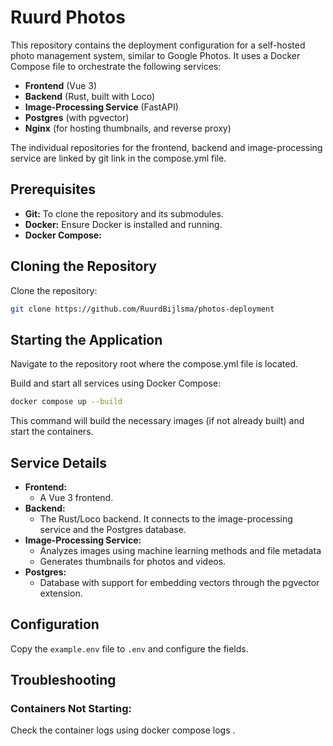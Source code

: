 # Ruurd Photos

This repository contains the deployment configuration for a self-hosted photo management system, similar to Google
Photos. It uses a Docker Compose file to orchestrate the following services:

- **Frontend** (Vue 3)
- **Backend** (Rust, built with Loco)
- **Image-Processing Service** (FastAPI)
- **Postgres** (with pgvector)
- **Nginx** (for hosting thumbnails, and reverse proxy)

The individual repositories for the frontend, backend and image-processing service are linked by git link in the compose.yml file.

## Prerequisites

- **Git:** To clone the repository and its submodules.
- **Docker:** Ensure Docker is installed and running.
- **Docker Compose:**

## Cloning the Repository

Clone the repository:

```bash
git clone https://github.com/RuurdBijlsma/photos-deployment
```

## Starting the Application

Navigate to the repository root where the compose.yml file is located.

Build and start all services using Docker Compose:

```bash
docker compose up --build
```

This command will build the necessary images (if not already built) and start the containers.

## Service Details

* **Frontend:**
    * A Vue 3 frontend.
* **Backend:**
    * The Rust/Loco backend. It connects to the image-processing service and the Postgres database.
* **Image-Processing Service:**
    * Analyzes images using machine learning methods and file metadata
    * Generates thumbnails for photos and videos.
* **Postgres:**
    * Database with support for embedding vectors through the pgvector extension.

## Configuration

Copy the `example.env` file to `.env` and configure the fields.

## Troubleshooting

### Containers Not Starting:

Check the container logs using docker compose logs <service-name>.
